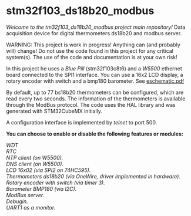 # stm32f103_ds18b20_modbus
_Welcome to the tm32f103_ds18b20_modbus project main repository!_ Data acquisition device for digital thermometers ds18b20 and modbus server.

WARNING: This project is work in progress! Anything can (and probably will) change! Do not use the code found in this project for any critical system(s). The use of the code and documentation is at your own risk!

In this project he uses a *Blue Pill* (stm32f103c8t6) and a *W5500* ethernet board connected to the SPI1 interface. You can use a 16x2 LCD display, a rotary encoder with switch and a bmp180 barometer. See 
[eschematic.pdf](eschematic.pdf)

By default, up to 77 bs18b20 thermometers can be configured, which are read every two seconds. The information of the thermometers is available through the ModBus protocol. The code uses the HAL library and was generated with STM32CubeMX initially.

A configuration interface is implemented by _telnet_ to port 500. 

**You can choose to enable or disable the following features or modules:**

*WDT*<br>
*RTC*<br> 
*NTP client (on W5500).*<br>
*DNS client (on W5500).*<br>
*LCD 16x02 (via SPI2 on 74HC595).*<br>
*Thermometers ds18b20 (via OneWire, driver implemented in hardware).*<br>
*Rotary encoder with switch (via timer 3).*<br>
*Barometer BMP180 (via I2C).*<br>
*ModBus server.*<br>
*Debugin.*<br>
*UART1 as a monitor.*<br>

